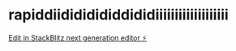 # rapiddiidididididdididiiiiiiiiiiiiiiiiiii

[Edit in StackBlitz next generation editor ⚡️](https://stackblitz.com/~/github.com/toprmrproducer/rapiddiidididididdididiiiiiiiiiiiiiiiiiii)